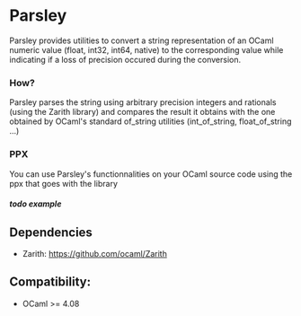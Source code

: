 # Parsley
Parsley provides utilities to convert a string representation of an
OCaml numeric value (float, int32, int64, native) to the corresponding
value while indicating if a loss of precision occured during the
conversion.

### How?
Parsley parses the string using arbitrary precision integers and
rationals (using the Zarith library) and compares the result it
obtains with the one obtained by OCaml's standard of_string utilities
(int_of_string, float_of_string ...)

### PPX
You can use Parsley's functionnalities on your OCaml source code using
the ppx that goes with the library

##### todo example

## Dependencies
- Zarith: https://github.com/ocaml/Zarith

## Compatibility:
- OCaml >= 4.08
